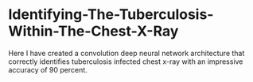 # Identifying-The-Tuberculosis-Within-The-Chest-X-Ray
Here I have created a convolution deep neural network architecture that correctly identifies tuberculosis infected chest x-ray with an impressive accuracy of 90 percent.
